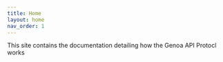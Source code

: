 ```yaml
---
title: Home
layout: home
nav_order: 1
---
```


This site contains the documentation detailing how the Genoa API Protocl works